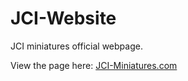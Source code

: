 # JCI-Website
JCI miniatures official webpage.

View the page here: [JCI-Miniatures.com](https://jciminiatures.com/)
